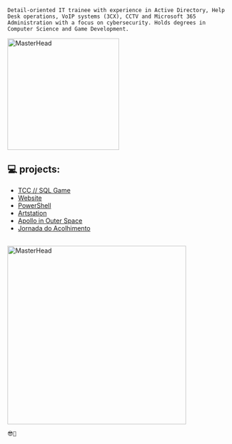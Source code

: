 ``` Detail-oriented IT trainee with experience in Active Directory, Help Desk operations, VoIP systems (3CX), CCTV and Microsoft 365 Administration with a focus on cybersecurity. Holds degrees in Computer Science and Game Development. ```

<a href="https://github.com/mateusdn">
  <img src="https://cdnb.artstation.com/p/assets/images/images/057/918/041/large/mateus-m-1.jpg?1673102532" alt="MasterHead" width="250">
</a>
<br>

## 💻 projects:
* <a href="https://github.com/mateusdn"> TCC // SQL Game </a>
* <a href="https://github.com/mateusdn"> Website </a>
* <a href="https://github.com/mateusdn"> PowerShell </a>
* <a href="https://github.com/mateusdn"> Artstation </a>
* <a href="https://github.com/mateusdn"> Apollo in Outer Space </a>
* <a href="https://github.com/mateusdn"> Jornada do Acolhimento </a>

<br>
<a href="https://www.artstation.com/matd2d">
  <img src="https://cdnb.artstation.com/p/assets/images/images/056/226/281/original/mateus-m-cc.gif?1668735319" alt="MasterHead" width="400">
</a>


`😎🤙`

